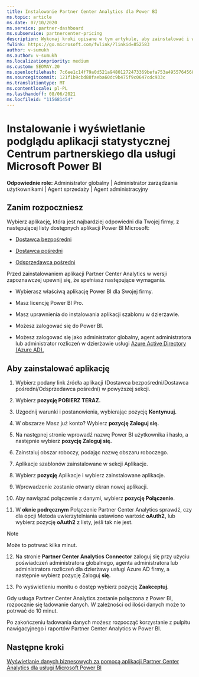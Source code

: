 ```yaml
---
title: Instalowanie Partner Center Analytics dla Power BI
ms.topic: article
ms.date: 07/10/2020
ms.service: partner-dashboard
ms.subservice: partnercenter-pricing
description: Wykonaj kroki opisane w tym artykule, aby zainstalować i wyświetlić podgląd aplikacja statystyczna Centrum partnerskiego dla usługi Power BI (dla bezpośrednich partnerów w programie CSP).
fwlink: https://go.microsoft.com/fwlink/?linkid=852583
author: v-sumukh
ms.author: v-sumukh
ms.localizationpriority: medium
ms.custom: SEOMAY.20
ms.openlocfilehash: 7c6ee1c14f79a0d521a94801272473369befa753a49557645681634e248b81e0
ms.sourcegitcommit: 121f1b9cbd88faeba60dc9b475f9c0647cdc933c
ms.translationtype: MT
ms.contentlocale: pl-PL
ms.lasthandoff: 08/06/2021
ms.locfileid: "115681454"
---
```

# <a name="install-and-preview-the-partner-center-analytics-app-for-microsoft-power-bi"></a>Instalowanie i wyświetlanie podglądu aplikacji statystycznej Centrum partnerskiego dla usługi Microsoft Power BI


**Odpowiednie role:** Administrator globalny | Administrator zarządzania użytkownikami | Agent sprzedaży | Agent administracyjny

## <a name="before-you-begin"></a>Zanim rozpoczniesz

Wybierz aplikację, która jest najbardziej odpowiedni dla Twojej firmy, z następującej listy dostępnych aplikacji Power BI Microsoft:

- [Dostawca bezpośredni](https://appsource.microsoft.com/product/power-bi/partnercenteranalytics.direct_provider_partner_analytics)

- [Dostawca pośredni](https://appsource.microsoft.com/product/power-bi/partnercenteranalytics.indirect_provider_partner_analytics)

- [Odsprzedawca pośredni](https://appsource.microsoft.com/product/power-bi/partnercenteranalytics.indirect_reseller_partner_analytics)

Przed zainstalowaniem aplikacji Partner Center Analytics w wersji zapoznawczej upewnij się, że spełniasz następujące wymagania.

- Wybierasz właściwą aplikację Power BI dla Swojej firmy.

- Masz licencję Power BI Pro.

- Masz uprawnienia do instalowania aplikacji szablonu w dzierżawie.

- Możesz zalogować się do Power BI.

- Możesz zalogować się jako administrator globalny, agent administratora lub administrator rozliczeń w dzierżawie usługi [Azure Active Directory (Azure AD).](azure-active-directory-tenants-and-partner-center.md)

## <a name="to-install-the-app"></a>Aby zainstalować aplikację

1. Wybierz podany link źródła aplikacji (Dostawca bezpośredni/Dostawca pośredni/Odsprzedawca pośredni) w powyższej sekcji.

2. Wybierz **pozycję POBIERZ TERAZ.** 

3. Uzgodnij warunki i postanowienia, wybierając pozycję **Kontynuuj.**

4. W obszarze Masz już konto? Wybierz **pozycję Zaloguj się.**

5. Na następnej stronie wprowadź nazwę Power BI użytkownika i hasło, a następnie wybierz **pozycję Zaloguj się.**

6. Zainstaluj obszar roboczy, podając nazwę obszaru roboczego.

7. Aplikacje szablonów zainstalowane w sekcji Aplikacje.

8. Wybierz **pozycję** Aplikacje i wybierz zainstalowane aplikacje.

9. Wprowadzenie zostanie otwarty ekran nowej aplikacji.

10. Aby nawiązać połączenie z danymi, wybierz **pozycję Połączenie**.

11. W **oknie podręcznym** Połączenie Partner Center Analytics sprawdź, czy dla  opcji Metoda uwierzytelniania ustawiono wartość **oAuth2,** lub wybierz pozycję **oAuth2** z listy, jeśli tak nie jest. 

> [!NOTE]  
>  Może to potrwać kilka minut.

12. Na stronie **Partner Center Analytics Connector** zaloguj się przy użyciu poświadczeń administratora globalnego, agenta administratora lub administratora rozliczeń dla dzierżawy usługi Azure AD firmy, a następnie wybierz pozycję Zaloguj **się.**
 
13. Po wyświetleniu monitu o dostęp wybierz pozycję **Zaakceptuj**. 

Gdy usługa Partner Center Analytics zostanie połączona z Power BI, rozpocznie się ładowanie danych. W zależności od ilości danych może to potrwać do 10 minut. 

Po zakończeniu ładowania danych możesz rozpocząć korzystanie z pulpitu nawigacyjnego i raportów Partner Center Analytics w Power BI.

## <a name="next-steps"></a>Następne kroki

[Wyświetlanie danych biznesowych za pomocą aplikacji Partner Center Analytics dla usługi Microsoft Power BI](power-bi-app-for-direct-partners-use.md)
